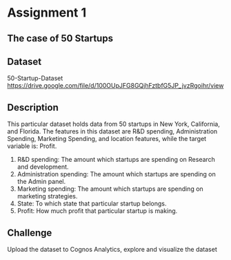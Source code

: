 # Assignment 1
## The case of 50 Startups

## Dataset 
50-Startup-Dataset https://drive.google.com/file/d/100OUpJFG8GQjhFztbfG5JP_jvzRgoihr/view

## Description
This particular dataset holds data from 50 startups in New York, California, and Florida. The
features in this dataset are R&D spending, Administration Spending, Marketing Spending, and
location features, while the target variable is: Profit.
1. R&D spending: The amount which startups are spending on Research and development.
2. Administration spending: The amount which startups are spending on the Admin panel.
3. Marketing spending: The amount which startups are spending on marketing strategies.
4. State: To which state that particular startup belongs.
5. Profit: How much profit that particular startup is making.

## Challenge
Upload the dataset to Cognos Analytics, explore and visualize the dataset
